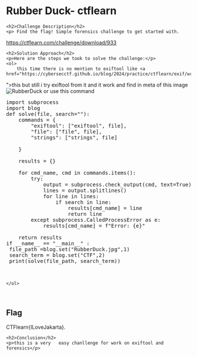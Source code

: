 <title>Rubber Duck- ctflearn</title>

<!DOCTYPE html>
<html>

<body>
    <h1>Rubber Duck- ctflearn</h1>

    <h2>Challenge Description</h2>
    <p> Find the flag! Simple forensics challenge to get started with.
https://ctflearn.com/challenge/download/933

 
</p>
 
    <h2>Solution Approach</h2>
    <p>Here are the steps we took to solve the challenge:</p>
    <ol>
        this time there is no mention to exiftool like <a href="https://cybersecctf.github.io/blog/2024/practice/ctflearn/exif/writeup1.md 
">this</a> but still i try exiftool from it and it work and find in meta
of this image
 <img src=" https://cybersecctf.github.io/blog/2024/practice/ctflearn/RubberDuck/RubberDuck.jpg" alt="RubberDuck" class="inline"/>
or use  this command 
<pre>
import subprocess
import blog
def solve(file, search=""):
    commands = {
        "exiftool": ["exiftool", file],
        "file": ["file", file],
        "strings": ["strings", file]
        
    }
    
    results = {}
    
    for cmd_name, cmd in commands.items():
        try:
            output = subprocess.check_output(cmd, text=True)
            lines = output.splitlines()
            for line in lines:
                if search in line:
                    results[cmd_name] = line
                    return line
        except subprocess.CalledProcessError as e:
            results[cmd_name] = f"Error: {e}"
    
    return results
if __name__ == "__main__" :
 file_path =blog.set("RubberDuck.jpg",1)
 search_term = blog.set("CTF",2)
 print(solve(file_path, search_term))

     
</pre>

       
    
    </ol>
<br>
    <h2>Flag</h2>
    <p class="flag">CTFlearn{ILoveJakarta}.
</p>

    <h2>Conclusion</h2>
    <p>this is a very   easy chanllenge for work on exiftool and forensics</p>
</body>
</html>



